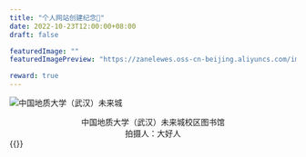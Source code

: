 ```yaml
---
title: "个人网站创建纪念👋"
date: 2022-10-23T12:00:00+08:00
draft: false

featuredImage: ""
featuredImagePreview: "https://zanelewes.oss-cn-beijing.aliyuncs.com/img/202211021240319.jpg"

reward: true
---
```


![中国地质大学（武汉）未来城](https://zanelewes.oss-cn-beijing.aliyuncs.com/img/202211021240319.jpg)  
<center><font face="楷体" >中国地质大学（武汉）未来城校区图书馆</font></center>
<center><font face="楷体" >拍摄人：大好人</font></center>
{{<AntiHero >}}